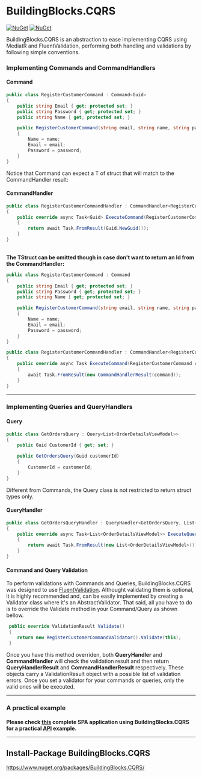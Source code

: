 # BuildingBlocks.CQRS

[![NuGet](https://img.shields.io/nuget/dt/BuildingBlocks.CQRS.svg)](https://www.nuget.org/packages/BuildingBlocks.CQRS) 
[![NuGet](https://img.shields.io/nuget/vpre/BuildingBlocks.CQRS.svg)](https://www.nuget.org/packages/BuildingBlocks.CQRS)

BuildingBlocks.CQRS is an abstraction to ease implementing CQRS using MediatR and FluentValidation, performing both handling and validations by following simple conventions.

<h3>Implementing Commands and CommandHandlers</h3>

<h4>Command</h4>

```c#
public class RegisterCustomerCommand : Command<Guid>
{
    public string Email { get; protected set; }
    public string Password { get; protected set; }
    public string Name { get; protected set; }

    public RegisterCustomerCommand(string email, string name, string password)
    {
        Name = name;
        Email = email;
        Password = password;
    }
}
```

Notice that Command can expect a T of struct that will match to the CommandHandler result: 

<h4>CommandHandler</h4>

```c#
public class RegisterCustomerCommandHandler : CommandHandler<RegisterCustomerCommand, Guid>
{   
    public override async Task<Guid> ExecuteCommand(RegisterCustomerCommand command, CancellationToken cancellationToken)
    {
        return await Task.FromResult(Guid.NewGuid());
    }
}
```

<br><b>The TStruct can be omitted though in case don't want to return an Id from the CommandHandler:</b>

```c#
public class RegisterCustomerCommand : Command
{
    public string Email { get; protected set; }
    public string Password { get; protected set; }
    public string Name { get; protected set; }

    public RegisterCustomerCommand(string email, string name, string password)
    {
        Name = name;
        Email = email;
        Password = password;
    }
}
```

```c#
public class RegisterCustomerCommandHandler : CommandHandler<RegisterCustomerCommand>
{   
    public override async Task ExecuteCommand(RegisterCustomerCommand command, CancellationToken cancellationToken)
    {
        await Task.FromResult(new CommandHandlerResult(command));
    }
}
```
<hr>
<h3>Implementing Queries and QueryHandlers</h3>

<h4>Query<T></h4>

```c#
public class GetOrdersQuery : Query<List<OrderDetailsViewModel>>
{
    public Guid CustomerId { get; set; }

    public GetOrdersQuery(Guid customerId)
    {
        CustomerId = customerId;
    }
}
```

Different from Commands, the Query class is not restricted to return struct types only.

<h4>QueryHandler<T></h4>

```c#
public class GetOrdersQueryHandler : QueryHandler<GetOrdersQuery, List<OrderDetailsViewModel>>
{
    public override async Task<List<OrderDetailsViewModel>> ExecuteQuery(GetOrdersQuery query, CancellationToken cancellationToken)
    {
        return await Task.FromResult(new List<OrderDetailsViewModel>());
    }
}
```


<h4>Command and Query Validation</h4>

To perform validations with Commands and Queries, BuildingBlocks.CQRS was designed to use <a href="https://fluentvalidation.net">FluentValidation</a>. Althought validating them is optional, it is highly recommended and, can be easily implemented by creating a Validator class where it's an AbstractValidator<TCommand>. That said, all you have to do is to override the Validate method in your Command/Query as shown bellow.

```c#
 public override ValidationResult Validate()
 {
    return new RegisterCustomerCommandValidator().Validate(this);
 }
```

Once you have this method overriden, both <b>QueryHandler</b> and <b>CommandHandler</b> will check the validation result and then return <b>QueryHandlerResult</b> and <b>CommandHandlerResult</b> respectively.
These objects carry a ValidationResult object with a possible list of validation errors. Once you set a validator for your commands or queries, only the valid ones will be executed.


<hr>
<h3>A practical example<h4>
Please check <a href="https://github.com/falberthen/EcommerceDDD">this</a> complete SPA application using BuildingBlocks.CQRS for a practical <a href="https://github.com/falberthen/EcommerceDDD/tree/master/EcommerceDDD.WebApp/Controllers">API</a> example.

<hr>
<h2>Install-Package BuildingBlocks.CQRS</h2>

https://www.nuget.org/packages/BuildingBlocks.CQRS/
